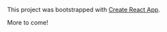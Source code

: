 This project was bootstrapped with [Create React App](https://github.com/facebookincubator/create-react-app).

More to come!
